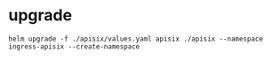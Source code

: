 # upgrade

```shell
helm upgrade -f ./apisix/values.yaml apisix ./apisix --namespace ingress-apisix --create-namespace
```
